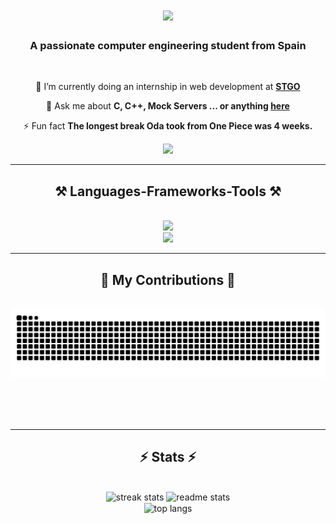 <h1 align="center">
    <img src="https://readme-typing-svg.herokuapp.com/?font=Righteous&size=35&center=true&vCenter=true&width=500&height=70&duration=4000&lines=Hi+There!+👋;+I'm+Pablo+Seijo!;" />
</h1>

<h3 align="center">A passionate computer engineering student from Spain</h3>

<br/>

<div align="center">
  
🌱 I’m currently doing an internship in web development at **[STGO](https://stgo.es/)**
 
💬 Ask me about **C, C++, Mock Servers ... or anything [here](https://github.com/pabloseijo/pabloseijo/issues)**

⚡ Fun fact **The longest break Oda took from One Piece was 4 weeks.**

 </div>

 <div align="center"> 

  <a href="https://www.linkedin.com/in/pablo-seijo-7055141b0/" target="_blank">
    <img src="https://img.shields.io/badge/LinkedIn-0077B5?style=for-the-badge&logo=linkedin&logoColor=white" target="_blank" />
  </a>
  
</div>

 <hr/>
 
<h2 align="center">⚒️ Languages-Frameworks-Tools ⚒️</h2>
<br/>
<div align="center">
    <img src="https://skillicons.dev/icons?i=c,cpp,python,java,html,css,js,vscode,linux,bash,git,github" /><br>
    <img src="https://skillicons.dev/icons?i=react,angular,md,obsidian,latex,clion,idea,pycharm,docker,apple,discord" />
<br/>
<hr/>

<div align="center">
  <h2>🐍 My Contributions 🐍</h2>
  <br>
  <img alt="snake eating my contributions" src="https://raw.githubusercontent.com/pabloseijo/pabloseijo/output/github-contribution-grid-snake.svg" />
  
  <br/><br/><br/>
</div>

<hr/>

<h2 align="center">⚡ Stats ⚡</h2>
<br>
<div align=center>
  <img width=390 src="https://github-readme-streak-stats.herokuapp.com/?user=pabloseijo&count_private=true&theme=react&border_radius=10" alt="streak stats"/>
  <img width=390 src="https://github-readme-stats.vercel.app/api?username=pabloseijo&count_private=true&show_icons=true&theme=react&border_radius=10" alt="readme stats" />
  <br/>
  <img width=325 align="center" src="https://github-readme-stats.vercel.app/api/top-langs/?username=pabloseijo&hide=HTML&langs_count=8&layout=compact&theme=react&border_radius=10" alt="top langs" />
</div>

<br/><br/>



